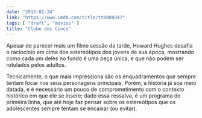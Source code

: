 ```yaml
---
date: "2012-01-24"
link: "https://www.imdb.com/title/tt0088847"
tags: [ "draft", "movies" ]
title: "Clube dos Cinco"
---
```

Apesar de parecer mais um filme sessão da tarde, Howard Hughes desafia o raciocínio em cima dos estereótipos dos jovens de sua época, mostrando como cada um deles no fundo é uma peça única, e que não podem ser rotulados pelos adultos.

Tecnicamente, o que mais impressiona são os enquadramentos que sempre tentam focar nos seus personagens principais. Porém, a história já soa meio datada, e é necessário um pouco de comprometimento com o contexto histórico em que ele se insere; dado essa ressalva, é um programa de primeira linha, que até hoje faz pensar sobre os estereótipos que os adolescentes sempre tentam se encaixar (ou evitar).

